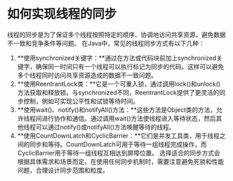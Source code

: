 # 如何实现线程的同步
线程的同步是为了保证多个线程按照特定的顺序、协调地访问共享资源，避免数据不一致和竞争条件等问题。
在Java中，常见的线程同步方式有以下几种：
1. **使用synchronized关键字：**通过在方法或代码块前加上synchronized关键字，确保同一时间只有一个线程可以执行标记为同步的代码。这样可以避免多个线程同时访问共享资源造成的数据不一致问题。
2. **使用ReentrantLock类：**它是一个可重入锁，通过调用lock()和unlock()方法获取和释放锁。与synchronized不同，ReentrantLock提供了更灵活的同步控制，例如可实现公平性和试锁等待时间。
3. **使用wait()、notify()和notifyAll()方法：**这些方法是Object类的方法，允许线程间进行协作和通信。通过调用wait()方法使线程进入等待状态，然后其他线程可以通过notify()或notifyAll()方法唤醒等待的线程。
4. **使用CountDownLatch和CyclicBarrier：**它们是并发工具类，用于线程之间的同步和等待。CountDownLatch可用于等待一组线程完成操作，而CyclicBarrier用于等待一组线程互相达到屏障位置。
选择适合的同步方式会根据具体需求和场景而定。在使用任何同步机制时，需要注意避免死锁和性能问题，合理设计同步范围和粒度。
